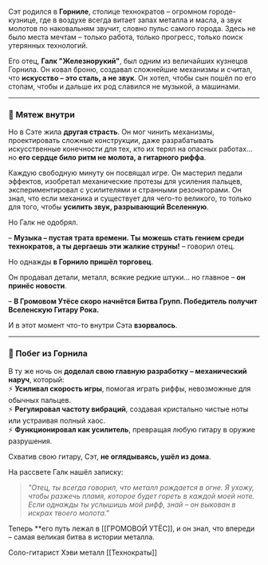 
Сэт родился в **Горниле**, столице технократов – огромном городе-кузнице, где в воздухе всегда витает запах металла и масла, а звук молотов по наковальням звучит, словно пульс самого города. Здесь не было места мечтам – только работа, только прогресс, только поиск утерянных технологий.

Его отец, **Галк "Железнорукий"**, был одним из величайших кузнецов Горнила. Он ковал броню, создавал сложнейшие механизмы и считал, что **искусство – это сталь, а не звук**. Он хотел, чтобы сын пошёл по его стопам, чтобы и дальше их род славился не музыкой, а машинами.

---

### **🎸 Мятеж внутри**

Но в Сэте жила **другая страсть**. Он мог чинить механизмы, проектировать сложные конструкции, даже разрабатывать искусственные конечности для тех, кто их терял на опасных работах… но **его сердце било ритм не молота, а гитарного риффа**.

Каждую свободную минуту он посвящал игре. Он мастерил педали эффектов, изобретал механические протезы для усиления пальцев, экспериментировал с усилителями и странными резонаторами. Он знал, что если механика и существует для чего-то великого, то только для того, чтобы **усилить звук, разрывающий Вселенную**.

Но Галк не одобрял.

– **Музыка – пустая трата времени. Ты можешь стать гением среди технократов, а ты дергаешь эти жалкие струны!** – говорил отец.

Но однажды **в Горнило пришёл торговец**.

Он продавал детали, металл, всякие редкие штуки… но главное – **он принёс новости**.

– **В Громовом Утёсе скоро начнётся Битва Групп. Победитель получит Вселенскую Гитару Рока.**

И в этот момент что-то внутри Сэта **взорвалось**.

---

### **🤘 Побег из Горнила**

В ту же ночь он **доделал свою главную разработку – механический наруч**, который:  
⚡ **Усиливал скорость игры**, помогая играть риффы, невозможные для обычных пальцев.  
⚡ **Регулировал частоту вибраций**, создавая кристально чистые ноты или устраивая полный хаос.  
⚡ **Функционировал как усилитель**, превращая любую гитару в оружие разрушения.

Схватив свою гитару, Сэт, **не оглядываясь, ушёл из дома**.

На рассвете Галк нашёл записку:

> _"Отец, ты всегда говорил, что металл рождается в огне. Я ухожу, чтобы разжечь пламя, которое будет гореть в каждой моей ноте. Если однажды ты услышишь мой рифф, знай – он выкован в искрах твоего молота."_

Теперь **его путь лежал в [[ГРОМОВОЙ УТЁС]], и он знал, что впереди – самая великая битва в истории металла.


Соло-гитарист
Хэви металл
[[Технократы]]

